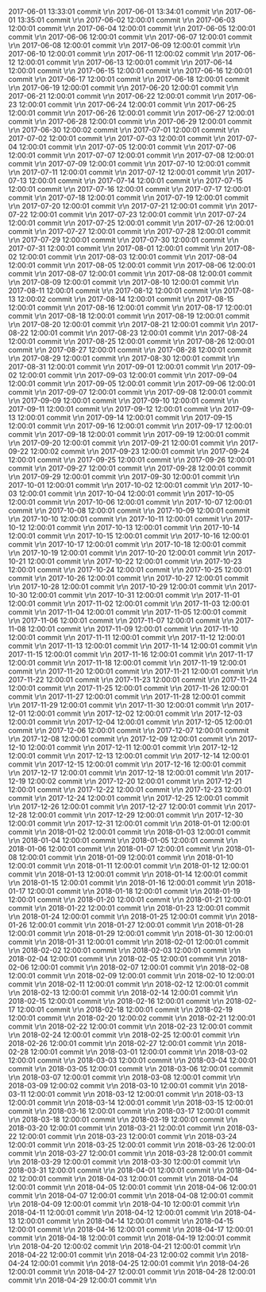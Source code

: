 2017-06-01 13:33:01 commit \r\n
2017-06-01 13:34:01 commit \r\n
2017-06-01 13:35:01 commit \r\n
2017-06-02 12:00:01 commit \r\n
2017-06-03 12:00:01 commit \r\n
2017-06-04 12:00:01 commit \r\n
2017-06-05 12:00:01 commit \r\n
2017-06-06 12:00:01 commit \r\n
2017-06-07 12:00:01 commit \r\n
2017-06-08 12:00:01 commit \r\n
2017-06-09 12:00:01 commit \r\n
2017-06-10 12:00:01 commit \r\n
2017-06-11 12:00:02 commit \r\n
2017-06-12 12:00:01 commit \r\n
2017-06-13 12:00:01 commit \r\n
2017-06-14 12:00:01 commit \r\n
2017-06-15 12:00:01 commit \r\n
2017-06-16 12:00:01 commit \r\n
2017-06-17 12:00:01 commit \r\n
2017-06-18 12:00:01 commit \r\n
2017-06-19 12:00:01 commit \r\n
2017-06-20 12:00:01 commit \r\n
2017-06-21 12:00:01 commit \r\n
2017-06-22 12:00:01 commit \r\n
2017-06-23 12:00:01 commit \r\n
2017-06-24 12:00:01 commit \r\n
2017-06-25 12:00:01 commit \r\n
2017-06-26 12:00:01 commit \r\n
2017-06-27 12:00:01 commit \r\n
2017-06-28 12:00:01 commit \r\n
2017-06-29 12:00:01 commit \r\n
2017-06-30 12:00:02 commit \r\n
2017-07-01 12:00:01 commit \r\n
2017-07-02 12:00:01 commit \r\n
2017-07-03 12:00:01 commit \r\n
2017-07-04 12:00:01 commit \r\n
2017-07-05 12:00:01 commit \r\n
2017-07-06 12:00:01 commit \r\n
2017-07-07 12:00:01 commit \r\n
2017-07-08 12:00:01 commit \r\n
2017-07-09 12:00:01 commit \r\n
2017-07-10 12:00:01 commit \r\n
2017-07-11 12:00:01 commit \r\n
2017-07-12 12:00:01 commit \r\n
2017-07-13 12:00:01 commit \r\n
2017-07-14 12:00:01 commit \r\n
2017-07-15 12:00:01 commit \r\n
2017-07-16 12:00:01 commit \r\n
2017-07-17 12:00:01 commit \r\n
2017-07-18 12:00:01 commit \r\n
2017-07-19 12:00:01 commit \r\n
2017-07-20 12:00:01 commit \r\n
2017-07-21 12:00:01 commit \r\n
2017-07-22 12:00:01 commit \r\n
2017-07-23 12:00:01 commit \r\n
2017-07-24 12:00:01 commit \r\n
2017-07-25 12:00:01 commit \r\n
2017-07-26 12:00:01 commit \r\n
2017-07-27 12:00:01 commit \r\n
2017-07-28 12:00:01 commit \r\n
2017-07-29 12:00:01 commit \r\n
2017-07-30 12:00:01 commit \r\n
2017-07-31 12:00:01 commit \r\n
2017-08-01 12:00:01 commit \r\n
2017-08-02 12:00:01 commit \r\n
2017-08-03 12:00:01 commit \r\n
2017-08-04 12:00:01 commit \r\n
2017-08-05 12:00:01 commit \r\n
2017-08-06 12:00:01 commit \r\n
2017-08-07 12:00:01 commit \r\n
2017-08-08 12:00:01 commit \r\n
2017-08-09 12:00:01 commit \r\n
2017-08-10 12:00:01 commit \r\n
2017-08-11 12:00:01 commit \r\n
2017-08-12 12:00:01 commit \r\n
2017-08-13 12:00:02 commit \r\n
2017-08-14 12:00:01 commit \r\n
2017-08-15 12:00:01 commit \r\n
2017-08-16 12:00:01 commit \r\n
2017-08-17 12:00:01 commit \r\n
2017-08-18 12:00:01 commit \r\n
2017-08-19 12:00:01 commit \r\n
2017-08-20 12:00:01 commit \r\n
2017-08-21 12:00:01 commit \r\n
2017-08-22 12:00:01 commit \r\n
2017-08-23 12:00:01 commit \r\n
2017-08-24 12:00:01 commit \r\n
2017-08-25 12:00:01 commit \r\n
2017-08-26 12:00:01 commit \r\n
2017-08-27 12:00:01 commit \r\n
2017-08-28 12:00:01 commit \r\n
2017-08-29 12:00:01 commit \r\n
2017-08-30 12:00:01 commit \r\n
2017-08-31 12:00:01 commit \r\n
2017-09-01 12:00:01 commit \r\n
2017-09-02 12:00:01 commit \r\n
2017-09-03 12:00:01 commit \r\n
2017-09-04 12:00:01 commit \r\n
2017-09-05 12:00:01 commit \r\n
2017-09-06 12:00:01 commit \r\n
2017-09-07 12:00:01 commit \r\n
2017-09-08 12:00:01 commit \r\n
2017-09-09 12:00:01 commit \r\n
2017-09-10 12:00:01 commit \r\n
2017-09-11 12:00:01 commit \r\n
2017-09-12 12:00:01 commit \r\n
2017-09-13 12:00:01 commit \r\n
2017-09-14 12:00:01 commit \r\n
2017-09-15 12:00:01 commit \r\n
2017-09-16 12:00:01 commit \r\n
2017-09-17 12:00:01 commit \r\n
2017-09-18 12:00:01 commit \r\n
2017-09-19 12:00:01 commit \r\n
2017-09-20 12:00:01 commit \r\n
2017-09-21 12:00:01 commit \r\n
2017-09-22 12:00:02 commit \r\n
2017-09-23 12:00:01 commit \r\n
2017-09-24 12:00:01 commit \r\n
2017-09-25 12:00:01 commit \r\n
2017-09-26 12:00:01 commit \r\n
2017-09-27 12:00:01 commit \r\n
2017-09-28 12:00:01 commit \r\n
2017-09-29 12:00:01 commit \r\n
2017-09-30 12:00:01 commit \r\n
2017-10-01 12:00:01 commit \r\n
2017-10-02 12:00:01 commit \r\n
2017-10-03 12:00:01 commit \r\n
2017-10-04 12:00:01 commit \r\n
2017-10-05 12:00:01 commit \r\n
2017-10-06 12:00:01 commit \r\n
2017-10-07 12:00:01 commit \r\n
2017-10-08 12:00:01 commit \r\n
2017-10-09 12:00:01 commit \r\n
2017-10-10 12:00:01 commit \r\n
2017-10-11 12:00:01 commit \r\n
2017-10-12 12:00:01 commit \r\n
2017-10-13 12:00:01 commit \r\n
2017-10-14 12:00:01 commit \r\n
2017-10-15 12:00:01 commit \r\n
2017-10-16 12:00:01 commit \r\n
2017-10-17 12:00:01 commit \r\n
2017-10-18 12:00:01 commit \r\n
2017-10-19 12:00:01 commit \r\n
2017-10-20 12:00:01 commit \r\n
2017-10-21 12:00:01 commit \r\n
2017-10-22 12:00:01 commit \r\n
2017-10-23 12:00:01 commit \r\n
2017-10-24 12:00:01 commit \r\n
2017-10-25 12:00:01 commit \r\n
2017-10-26 12:00:01 commit \r\n
2017-10-27 12:00:01 commit \r\n
2017-10-28 12:00:01 commit \r\n
2017-10-29 12:00:01 commit \r\n
2017-10-30 12:00:01 commit \r\n
2017-10-31 12:00:01 commit \r\n
2017-11-01 12:00:01 commit \r\n
2017-11-02 12:00:01 commit \r\n
2017-11-03 12:00:01 commit \r\n
2017-11-04 12:00:01 commit \r\n
2017-11-05 12:00:01 commit \r\n
2017-11-06 12:00:01 commit \r\n
2017-11-07 12:00:01 commit \r\n
2017-11-08 12:00:01 commit \r\n
2017-11-09 12:00:01 commit \r\n
2017-11-10 12:00:01 commit \r\n
2017-11-11 12:00:01 commit \r\n
2017-11-12 12:00:01 commit \r\n
2017-11-13 12:00:01 commit \r\n
2017-11-14 12:00:01 commit \r\n
2017-11-15 12:00:01 commit \r\n
2017-11-16 12:00:01 commit \r\n
2017-11-17 12:00:01 commit \r\n
2017-11-18 12:00:01 commit \r\n
2017-11-19 12:00:01 commit \r\n
2017-11-20 12:00:01 commit \r\n
2017-11-21 12:00:01 commit \r\n
2017-11-22 12:00:01 commit \r\n
2017-11-23 12:00:01 commit \r\n
2017-11-24 12:00:01 commit \r\n
2017-11-25 12:00:01 commit \r\n
2017-11-26 12:00:01 commit \r\n
2017-11-27 12:00:01 commit \r\n
2017-11-28 12:00:01 commit \r\n
2017-11-29 12:00:01 commit \r\n
2017-11-30 12:00:01 commit \r\n
2017-12-01 12:00:01 commit \r\n
2017-12-02 12:00:01 commit \r\n
2017-12-03 12:00:01 commit \r\n
2017-12-04 12:00:01 commit \r\n
2017-12-05 12:00:01 commit \r\n
2017-12-06 12:00:01 commit \r\n
2017-12-07 12:00:01 commit \r\n
2017-12-08 12:00:01 commit \r\n
2017-12-09 12:00:01 commit \r\n
2017-12-10 12:00:01 commit \r\n
2017-12-11 12:00:01 commit \r\n
2017-12-12 12:00:01 commit \r\n
2017-12-13 12:00:01 commit \r\n
2017-12-14 12:00:01 commit \r\n
2017-12-15 12:00:01 commit \r\n
2017-12-16 12:00:01 commit \r\n
2017-12-17 12:00:01 commit \r\n
2017-12-18 12:00:01 commit \r\n
2017-12-19 12:00:02 commit \r\n
2017-12-20 12:00:01 commit \r\n
2017-12-21 12:00:01 commit \r\n
2017-12-22 12:00:01 commit \r\n
2017-12-23 12:00:01 commit \r\n
2017-12-24 12:00:01 commit \r\n
2017-12-25 12:00:01 commit \r\n
2017-12-26 12:00:01 commit \r\n
2017-12-27 12:00:01 commit \r\n
2017-12-28 12:00:01 commit \r\n
2017-12-29 12:00:01 commit \r\n
2017-12-30 12:00:01 commit \r\n
2017-12-31 12:00:01 commit \r\n
2018-01-01 12:00:01 commit \r\n
2018-01-02 12:00:01 commit \r\n
2018-01-03 12:00:01 commit \r\n
2018-01-04 12:00:01 commit \r\n
2018-01-05 12:00:01 commit \r\n
2018-01-06 12:00:01 commit \r\n
2018-01-07 12:00:01 commit \r\n
2018-01-08 12:00:01 commit \r\n
2018-01-09 12:00:01 commit \r\n
2018-01-10 12:00:01 commit \r\n
2018-01-11 12:00:01 commit \r\n
2018-01-12 12:00:01 commit \r\n
2018-01-13 12:00:01 commit \r\n
2018-01-14 12:00:01 commit \r\n
2018-01-15 12:00:01 commit \r\n
2018-01-16 12:00:01 commit \r\n
2018-01-17 12:00:01 commit \r\n
2018-01-18 12:00:01 commit \r\n
2018-01-19 12:00:01 commit \r\n
2018-01-20 12:00:01 commit \r\n
2018-01-21 12:00:01 commit \r\n
2018-01-22 12:00:01 commit \r\n
2018-01-23 12:00:01 commit \r\n
2018-01-24 12:00:01 commit \r\n
2018-01-25 12:00:01 commit \r\n
2018-01-26 12:00:01 commit \r\n
2018-01-27 12:00:01 commit \r\n
2018-01-28 12:00:01 commit \r\n
2018-01-29 12:00:01 commit \r\n
2018-01-30 12:00:01 commit \r\n
2018-01-31 12:00:01 commit \r\n
2018-02-01 12:00:01 commit \r\n
2018-02-02 12:00:01 commit \r\n
2018-02-03 12:00:01 commit \r\n
2018-02-04 12:00:01 commit \r\n
2018-02-05 12:00:01 commit \r\n
2018-02-06 12:00:01 commit \r\n
2018-02-07 12:00:01 commit \r\n
2018-02-08 12:00:01 commit \r\n
2018-02-09 12:00:01 commit \r\n
2018-02-10 12:00:01 commit \r\n
2018-02-11 12:00:01 commit \r\n
2018-02-12 12:00:01 commit \r\n
2018-02-13 12:00:01 commit \r\n
2018-02-14 12:00:01 commit \r\n
2018-02-15 12:00:01 commit \r\n
2018-02-16 12:00:01 commit \r\n
2018-02-17 12:00:01 commit \r\n
2018-02-18 12:00:01 commit \r\n
2018-02-19 12:00:01 commit \r\n
2018-02-20 12:00:02 commit \r\n
2018-02-21 12:00:01 commit \r\n
2018-02-22 12:00:01 commit \r\n
2018-02-23 12:00:01 commit \r\n
2018-02-24 12:00:01 commit \r\n
2018-02-25 12:00:01 commit \r\n
2018-02-26 12:00:01 commit \r\n
2018-02-27 12:00:01 commit \r\n
2018-02-28 12:00:01 commit \r\n
2018-03-01 12:00:01 commit \r\n
2018-03-02 12:00:01 commit \r\n
2018-03-03 12:00:01 commit \r\n
2018-03-04 12:00:01 commit \r\n
2018-03-05 12:00:01 commit \r\n
2018-03-06 12:00:01 commit \r\n
2018-03-07 12:00:01 commit \r\n
2018-03-08 12:00:01 commit \r\n
2018-03-09 12:00:02 commit \r\n
2018-03-10 12:00:01 commit \r\n
2018-03-11 12:00:01 commit \r\n
2018-03-12 12:00:01 commit \r\n
2018-03-13 12:00:01 commit \r\n
2018-03-14 12:00:01 commit \r\n
2018-03-15 12:00:01 commit \r\n
2018-03-16 12:00:01 commit \r\n
2018-03-17 12:00:01 commit \r\n
2018-03-18 12:00:01 commit \r\n
2018-03-19 12:00:01 commit \r\n
2018-03-20 12:00:01 commit \r\n
2018-03-21 12:00:01 commit \r\n
2018-03-22 12:00:01 commit \r\n
2018-03-23 12:00:01 commit \r\n
2018-03-24 12:00:01 commit \r\n
2018-03-25 12:00:01 commit \r\n
2018-03-26 12:00:01 commit \r\n
2018-03-27 12:00:01 commit \r\n
2018-03-28 12:00:01 commit \r\n
2018-03-29 12:00:01 commit \r\n
2018-03-30 12:00:01 commit \r\n
2018-03-31 12:00:01 commit \r\n
2018-04-01 12:00:01 commit \r\n
2018-04-02 12:00:01 commit \r\n
2018-04-03 12:00:01 commit \r\n
2018-04-04 12:00:01 commit \r\n
2018-04-05 12:00:01 commit \r\n
2018-04-06 12:00:01 commit \r\n
2018-04-07 12:00:01 commit \r\n
2018-04-08 12:00:01 commit \r\n
2018-04-09 12:00:01 commit \r\n
2018-04-10 12:00:01 commit \r\n
2018-04-11 12:00:01 commit \r\n
2018-04-12 12:00:01 commit \r\n
2018-04-13 12:00:01 commit \r\n
2018-04-14 12:00:01 commit \r\n
2018-04-15 12:00:01 commit \r\n
2018-04-16 12:00:01 commit \r\n
2018-04-17 12:00:01 commit \r\n
2018-04-18 12:00:01 commit \r\n
2018-04-19 12:00:01 commit \r\n
2018-04-20 12:00:02 commit \r\n
2018-04-21 12:00:01 commit \r\n
2018-04-22 12:00:01 commit \r\n
2018-04-23 12:00:02 commit \r\n
2018-04-24 12:00:01 commit \r\n
2018-04-25 12:00:01 commit \r\n
2018-04-26 12:00:01 commit \r\n
2018-04-27 12:00:01 commit \r\n
2018-04-28 12:00:01 commit \r\n
2018-04-29 12:00:01 commit \r\n
